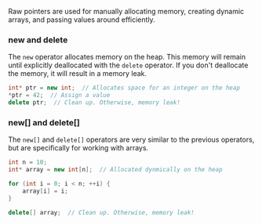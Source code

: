Raw pointers are used for manually allocating memory, creating dynamic arrays, and passing values around efficiently.

### new and delete
The `new` operator allocates memory on the heap. This memory will remain until explicitly deallocated with the `delete` operator. If you don't deallocate the memory, it will result in a memory leak.
```c++
int* ptr = new int;  // Allocates space for an integer on the heap
*ptr = 42;  // Assign a value
delete ptr;  // Clean up. Otherwise, memory leak!
```
### new[] and delete[]
The `new[]` and `delete[]` operators are very similar to the previous operators, but are specifically for working with arrays.
```c++
int n = 10;
int* array = new int[n];  // Allocated dynmically on the heap

for (int i = 0; i < n; ++i) {
	array[i] = i;
}

delete[] array;  // Clean up. Otherwise, memory leak!
```